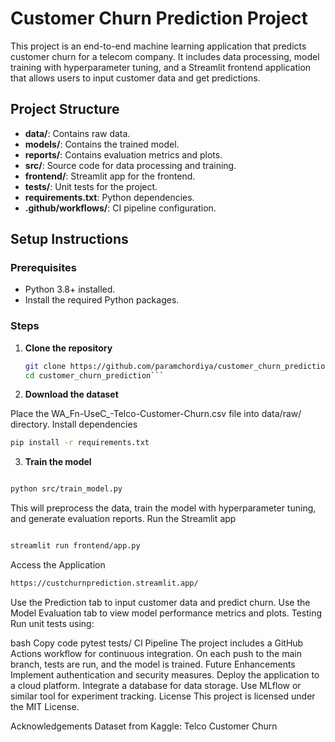 # Customer Churn Prediction Project

This project is an end-to-end machine learning application that predicts customer churn for a telecom company. It includes data processing, model training with hyperparameter tuning, and a Streamlit frontend application that allows users to input customer data and get predictions.

## Project Structure

- **data/**: Contains raw data.
- **models/**: Contains the trained model.
- **reports/**: Contains evaluation metrics and plots.
- **src/**: Source code for data processing and training.
- **frontend/**: Streamlit app for the frontend.
- **tests/**: Unit tests for the project.
- **requirements.txt**: Python dependencies.
- **.github/workflows/**: CI pipeline configuration.

## Setup Instructions

### Prerequisites

- Python 3.8+ installed.
- Install the required Python packages.

### Steps

1. **Clone the repository**

   ```bash
   git clone https://github.com/paramchordiya/customer_churn_prediction.git
   cd customer_churn_prediction```

2. **Download the dataset**

Place the WA_Fn-UseC_-Telco-Customer-Churn.csv file into data/raw/ directory.
Install dependencies

```bash
pip install -r requirements.txt
```
3. **Train the model**

```bash

python src/train_model.py
```
This will preprocess the data, train the model with hyperparameter tuning, and generate evaluation reports.
Run the Streamlit app

```bash

streamlit run frontend/app.py
```
Access the Application

```bash
https://custchurnprediction.streamlit.app/
```
Use the Prediction tab to input customer data and predict churn.
Use the Model Evaluation tab to view model performance metrics and plots.
Testing
Run unit tests using:

bash
Copy code
pytest tests/
CI Pipeline
The project includes a GitHub Actions workflow for continuous integration.
On each push to the main branch, tests are run, and the model is trained.
Future Enhancements
Implement authentication and security measures.
Deploy the application to a cloud platform.
Integrate a database for data storage.
Use MLflow or similar tool for experiment tracking.
License
This project is licensed under the MIT License.

Acknowledgements
Dataset from Kaggle: Telco Customer Churn